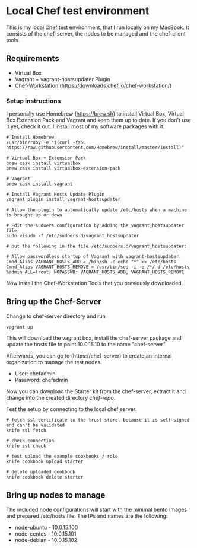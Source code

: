 # Local Chef test environment

This is my local [Chef](https://www.chef.io) test environment, that I run locally on my MacBook. It consists of the chef-server, the nodes to be managed and the chef-client tools.

## Requirements

- Virtual Box
- Vagrant + vagrant-hostsupdater Plugin
- Chef-Workstation (https://downloads.chef.io/chef-workstation/)

### Setup instructions

I personally use Homebrew (https://brew.sh) to install Virtual Box, Virtual Box Extension Pack and Vagrant and keep them up to date. If you don't use it yet, check it out. I install most of my software packages with it.

````
# Install Homebrew
/usr/bin/ruby -e "$(curl -fsSL https://raw.githubusercontent.com/Homebrew/install/master/install)"

# Virtual Box + Extension Pack
brew cask install virtualbox
brew cask install virtualbox-extension-pack

# Vagrant
brew cask install vagrant

# Install Vagrant Hosts Update Plugin
vagrant plugin install vagrant-hostsupdater

# Allow the plugin to automatically update /etc/hosts when a machine is brought up or down

# Edit the sudoers configuration by adding the vagrant_hostsupdater file
sudo visudo -f /etc/sudoers.d/vagrant_hostsupdater

# put the following in the file /etc/sudoers.d/vagrant_hostsupdater:

# Allow passwordless startup of Vagrant with vagrant-hostsupdater.
Cmnd_Alias VAGRANT_HOSTS_ADD = /bin/sh -c echo "*" >> /etc/hosts
Cmnd_Alias VAGRANT_HOSTS_REMOVE = /usr/bin/sed -i -e /*/ d /etc/hosts
%admin ALL=(root) NOPASSWD: VAGRANT_HOSTS_ADD, VAGRANT_HOSTS_REMOVE

````

Now install the Chef-Workstation Tools that you previously downloaded.


## Bring up the Chef-Server

Change to chef-server directory and run

```
vagrant up
```

This will download the vagrant box, install the chef-server package and update the hosts file to point 10.0.15.10 to the name "chef-server".

Afterwards, you can go to (https://chef-server) to create an internal organization to manage the test nodes. 

- User: chefadmin
- Password: chefadmin

Now you can download the Starter kit from the chef-server, extract it and change into the created directory *chef-repo*.

Test the setup by connecting to the local chef server:

```
# fetch ssl certificate to the trust store, because it is self signed and can't be validated
knife ssl fetch

# check connection
knife ssl check

# test upload the example cookbooks / role
knife cookbook upload starter

# delete uploaded cookbook
knife cookbook delete starter
```

## Bring up nodes to manage

The included node configurations will start with the minimal bento Images and prepared /etc/hosts file. The IPs and names are the following:

- node-ubuntu - 10.0.15.100
- node-centos - 10.0.15.101
- node-debian - 10.0.15.102
